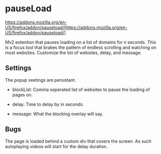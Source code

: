 # pauseLoad

https://addons.mozilla.org/en-US/firefox/addon/pauseload/[https://addons.mozilla.org/en-US/firefox/addon/pauseload/]

Mv2 extention that pauses loading on a list of domains for n seconds. This is a focus tool that brakes the pattern of endless scrolling and watching on most websites. Customize the list of websites, delay, and message.


## Settings

The popup seetings are persistant. 

- blockList: Comma seperated list of websites to pause the loading of pages on.

- delay: Time to delay by in seconds.

- message: What the blocking overlay will say.

## Bugs

The page is loaded behind a custom div that covers the screen. As such autoplaying videos will start for the delay duration.